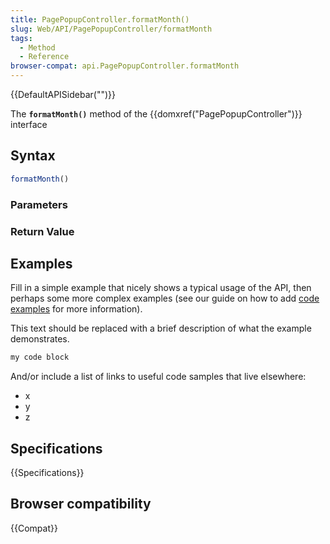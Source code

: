 ```yaml
---
title: PagePopupController.formatMonth()
slug: Web/API/PagePopupController/formatMonth
tags:
  - Method
  - Reference
browser-compat: api.PagePopupController.formatMonth
---
```

{{DefaultAPISidebar("")}}

The **`formatMonth()`** method of the {{domxref("PagePopupController")}} interface 

## Syntax

```js
formatMonth()
```

### Parameters



### Return Value



## Examples

Fill in a simple example that nicely shows a typical usage of the API, then perhaps some more complex examples (see our guide on how to add [code examples](/en-US/docs/MDN/Contribute/Structures/Code_examples) for more information).

This text should be replaced with a brief description of what the example demonstrates.

```js
my code block
```

And/or include a list of links to useful code samples that live elsewhere:

*   x
*   y
*   z

## Specifications

{{Specifications}}

## Browser compatibility

{{Compat}}

